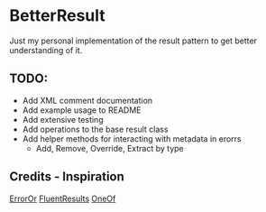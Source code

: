 # BetterResult
Just my personal implementation of the result pattern to get better understanding of it.

## TODO:
- Add XML comment documentation
- Add example usage to README
- Add extensive testing
- Add operations to the base result class
- Add helper methods for interacting with metadata in erorrs
    - Add, Remove, Override, Extract by type

## Credits - Inspiration
[ErrorOr](https://github.com/amantinband/error-or)
[FluentResults](https://github.com/amantinband/error-or)
[OneOf](https://github.com/mcintyre321/OneOf)


